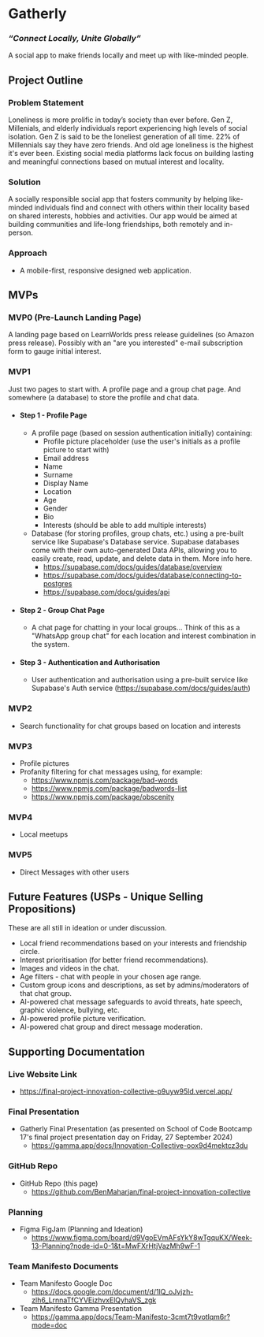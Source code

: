 # Gatherly

### _“Connect Locally, Unite Globally”_

A social app to make friends locally and meet up with like-minded people.

## Project Outline

### Problem Statement

Loneliness is more prolific in today’s society than ever before. Gen Z, Millenials, and elderly individuals report experiencing high levels of social isolation. Gen Z is said to be the loneliest generation of all time. 22% of Millennials say they have zero friends. And old age loneliness is the highest it's ever been. Existing social media platforms lack focus on building lasting and meaningful connections based on mutual interest and locality.

### Solution

A socially responsible social app that fosters community by helping like-minded individuals find and connect with others within their locality based on shared interests, hobbies and activities. Our app would be aimed at building communities and life-long friendships, both remotely and in-person.

### Approach

- A mobile-first, responsive designed web application.

## MVPs

### MVP0 (Pre-Launch Landing Page)

A landing page based on LearnWorlds press release guidelines (so Amazon press release). Possibly with an "are you interested" e-mail subscription form to gauge initial interest.

### MVP1

Just two pages to start with. A profile page and a group chat page. And somewhere (a database) to store the profile and chat data.

- #### Step 1 - Profile Page

  - A profile page (based on session authentication initially) containing:
    - Profile picture placeholder (use the user's initials as a profile picture to start with)
    - Email address
    - Name
    - Surname
    - Display Name
    - Location
    - Age
    - Gender
    - Bio
    - Interests (should be able to add multiple interests)
  - Database (for storing profiles, group chats, etc.) using a pre-built service like Supabase's Database service. Supabase databases come with their own auto-generated Data APIs, allowing you to easily create, read, update, and delete data in them. More info here.
    - https://supabase.com/docs/guides/database/overview
    - https://supabase.com/docs/guides/database/connecting-to-postgres
    - https://supabase.com/docs/guides/api

- #### Step 2 - Group Chat Page

  - A chat page for chatting in your local groups... Think of this as a "WhatsApp group chat" for each location and interest combination in the system.

- #### Step 3 - Authentication and Authorisation

  - User authentication and authorisation using a pre-built service like Supabase's Auth service (https://supabase.com/docs/guides/auth)

### MVP2

- Search functionality for chat groups based on location and interests

### MVP3

- Profile pictures
- Profanity filtering for chat messages using, for example:
  - https://www.npmjs.com/package/bad-words
  - https://www.npmjs.com/package/badwords-list
  - https://www.npmjs.com/package/obscenity

### MVP4

- Local meetups

### MVP5

- Direct Messages with other users

## Future Features (USPs - Unique Selling Propositions)

These are all still in ideation or under discussion.

- Local friend recommendations based on your interests and friendship circle.
- Interest prioritisation (for better friend recommendations).
- Images and videos in the chat.
- Age filters - chat with people in your chosen age range.
- Custom group icons and descriptions, as set by admins/moderators of that chat group.
- AI-powered chat message safeguards to avoid threats, hate speech, graphic violence, bullying, etc.
- AI-powered profile picture verification.
- AI-powered chat group and direct message moderation.

## Supporting Documentation

### Live Website Link

- https://final-project-innovation-collective-p9uyw95ld.vercel.app/

### Final Presentation

- Gatherly Final Presentation (as presented on School of Code Bootcamp 17's final project presentation day on Friday, 27 September 2024)
  - https://gamma.app/docs/Innovation-Collective-oox9d4mektcz3du

### GitHub Repo

- GitHub Repo (this page)
  - https://github.com/BenMaharjan/final-project-innovation-collective

### Planning

- Figma FigJam (Planning and Ideation)
  - https://www.figma.com/board/d9VgoEVmAFsYkY8wTgquKX/Week-13-Planning?node-id=0-1&t=MwFXrHtjVazMh9wF-1

### Team Manifesto Documents

- Team Manifesto Google Doc
  - https://docs.google.com/document/d/1lQ_oJvjzh-zlh6_LrnnaTfCYVEizhvxElQyhaVS_zgk
- Team Manifesto Gamma Presentation
  - https://gamma.app/docs/Team-Manifesto-3cmt7t9votlqm6r?mode=doc
